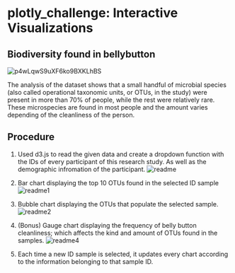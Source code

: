 # plotly_challenge: Interactive Visualizations
## Biodiversity found in bellybutton

![p4wLqwS9uXF6ko9BXKLhBS](https://user-images.githubusercontent.com/62350232/91501765-fbc03f80-e88b-11ea-82ed-6227c8983d12.jpg)


The analysis of the dataset shows that a small handful of microbial species (also called operational taxonomic units, or OTUs, in the study) were present in more than 70% of people, while the rest were relatively rare. These microspecies are found in most people and the amount varies depending of the cleanliness of the person. 

## Procedure
1. Used d3.js to read the given data and create a dropdown function with the IDs of every participant of this research study. As well as the demographic infromation of the participant.
![readme](https://user-images.githubusercontent.com/62350232/91502467-bc92ee00-e88d-11ea-9ffb-c9f4a8989b6a.PNG)

2. Bar chart displaying the top 10 OTUs found in the selected ID sample
![readme1](https://user-images.githubusercontent.com/62350232/91502745-75592d00-e88e-11ea-875a-aa816e294a2f.PNG)

3. Bubble chart displaying the OTUs that populate the selected sample. 
![readme2](https://user-images.githubusercontent.com/62350232/91503281-b0a82b80-e88f-11ea-92e5-55fb00bcae4c.PNG)

4. (Bonus) Gauge chart displaying the frequency of belly button cleanliness; which affects the kind and amount of OTUs found in the samples. 
![readme4](https://user-images.githubusercontent.com/62350232/91503434-11376880-e890-11ea-9a88-ddb299877844.PNG)

5. Each time a new ID sample is selected, it updates every chart according to the information belonging to that sample ID. 

